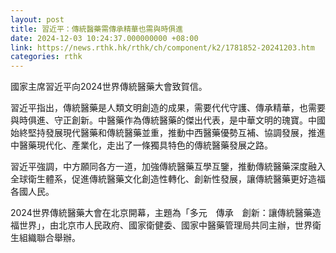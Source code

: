 ```yaml
---
layout: post
title: 習近平：傳統醫藥需傳承精華也需與時俱進
date: 2024-12-03 10:24:37.000000000 +08:00
link: https://news.rthk.hk/rthk/ch/component/k2/1781852-20241203.htm
categories: rthk
---
```


國家主席習近平向2024世界傳統醫藥大會致賀信。

習近平指出，傳統醫藥是人類文明創造的成果，需要代代守護、傳承精華，也需要與時俱進、守正創新。中醫藥作為傳統醫藥的傑出代表，是中華文明的瑰寶。中國始終堅持發展現代醫藥和傳統醫藥並重，推動中西醫藥優勢互補、協調發展，推進中醫藥現代化、產業化，走出了一條獨具特色的傳統醫藥發展之路。

習近平強調，中方願同各方一道，加強傳統醫藥互學互鑒，推動傳統醫藥深度融入全球衛生體系，促進傳統醫藥文化創造性轉化、創新性發展，讓傳統醫藥更好造福各國人民。

2024世界傳統醫藥大會在北京開幕，主題為「多元　傳承　創新：讓傳統醫藥造福世界」，由北京市人民政府、國家衛健委、國家中醫藥管理局共同主辦，世界衛生組織聯合舉辦。
